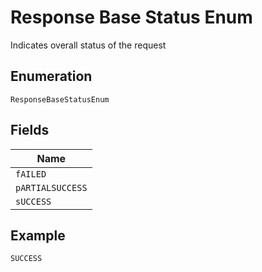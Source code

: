 
# Response Base Status Enum

Indicates overall status of the request

## Enumeration

`ResponseBaseStatusEnum`

## Fields

| Name |
|  --- |
| `fAILED` |
| `pARTIALSUCCESS` |
| `sUCCESS` |

## Example

```
SUCCESS
```

